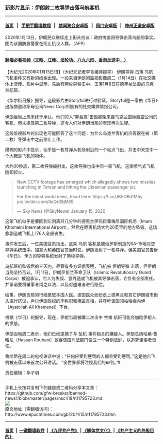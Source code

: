 ### 新影片显示：伊朗射二枚导弹击落乌航客机
------------------------

#### [首页](https://github.com/gfw-breaker/banned-news1/blob/master/README.md) &nbsp;&nbsp;|&nbsp;&nbsp; [手把手翻墙教程](https://github.com/gfw-breaker/guides/wiki) &nbsp;&nbsp;|&nbsp;&nbsp; [禁闻聚合安卓版](https://github.com/gfw-breaker/bn-android) &nbsp;&nbsp;|&nbsp;&nbsp; [网门安卓版](https://github.com/oGate2/oGate) &nbsp;&nbsp;|&nbsp;&nbsp; [神州正道安卓版](https://github.com/SzzdOgate/update) 



<div><img alt="" class="aligncenter wp-post-image" src="http://i.epochtimes.com/assets/uploads/2020/01/000_1NO30Y-2-600x400.jpg"/>
<div class="red16 caption">
 2020年1月13日，伊朗民众继续走上街头抗议：政府掩盖用导弹击落乌航的事实。图为该国防暴警察在阻止抗议人群。（AFP）
</div>
</div><hr/>

#### [翻墙必看视频（文昭、江峰、法轮功、八九六四、香港反送中...）](http://167.172.214.107/home.html)

<div><p>
 【大纪元2020年01月15日讯】（大纪元记者李言编译报导）
 <ok href="http://www.epochtimes.com/gb/tag/%E4%BC%8A%E6%9C%97%E5%AF%BC%E5%BC%B9.html">
  伊朗导弹
 </ok>
 击落
 <ok href="http://www.epochtimes.com/gb/tag/%E4%B9%8C%E8%88%AA.html">
  乌航
 </ok>
 飞机事件又有新的线索出现。一段来自伊朗的监视影像周二（1月14日）在社交媒体上流传。影片中显示，先后有两枚导弹击中、击落1月8日在德黑兰坠毁的乌克兰航班。
</p>
<p>
 《华尔街日报》报导，这段影片由Storyful进行过验证。Storyful是一家由《华日》出版商道琼斯母公司News Corp所拥有的社交媒体情报公司。
</p>
<p>
 伊朗当局上周末终于承认，他们的人“非蓄意”击毁那架来自乌克兰国际航空公司的客机，但未提及第二枚导弹，这令人们对伊朗当局的表现再次生疑。
</p>
<p>
 这段监视影片的出现也可能回答了这个问题：为什么乌克兰客机的应答器在被（第二枚）导弹击中之前停止工作。
</p>
<p>
 模糊的影片中显示，似乎是一枚导弹从机场附近的一个站点飞出，并击中天空中一个大概是飞机的物体。
</p>
<p>
 大约30秒后，第二枚导弹被射出，这枚导弹也击中同一架飞机，这架喷气式飞机随即起火。
</p>
<p>
</p>
<p>
</p>
<blockquote class="twitter-tweet">
 <p dir="ltr" lang="en">
  New CCTV footage has emerged which allegedly shows two missiles launching in Tehran and hitting the Ukrainian passenger jet.
 </p>
 <p>
  For the latest world news, head here:
  <ok href="https://t.co/JKFDBd1M5y">
   https://t.co/JKFDBd1M5y
  </ok>
  <ok href="https://t.co/0eQr08jM55">
   pic.twitter.com/0eQr08jM55
  </ok>
 </p>
 <p>
  — Sky News (@SkyNews)
  <ok href="https://twitter.com/SkyNews/status/1217455153256783874?ref_src=twsrc%5Etfw">
   January 15, 2020
  </ok>
 </p>
</blockquote>
<p>
 <p>
  这架飞机似乎是要回到它刚离开几分钟的德黑兰伊玛目霍梅尼国际机场（Imam Khomeini International Airport），然后在距离机场大约20英里的地方坠毁。这场悲剧造成飞机上176人全部丧生。
 </p>
 <p>
  事件发生后，一位美国官员指出，这架
  <ok href="http://www.epochtimes.com/gb/tag/%E4%B9%8C%E8%88%AA.html">
   乌航
  </ok>
  客机是被俄罗斯制造的SA-15地对空导弹系统击中。加拿大和英国官员当时说，伊朗发射了一枚导弹。但美国官员告诉《华日》，伊方的导弹系统发射了两枚导弹。
 </p>
 <p>
  乌航班机坠毁后的三天内，尽管有多方证据表明，飞机被
  <ok href="http://www.epochtimes.com/gb/tag/%E4%BC%8A%E6%9C%97%E5%AF%BC%E5%BC%B9.html">
   伊朗导弹
  </ok>
  击落，但伊朗当局坚持否认。1月11日，伊朗伊斯兰革命卫队（Islamic Revolutionary Guard Corps）被迫承认，它人为失误、意外造成飞机被其导弹击落，它负有全部责任。并承诺要将肇事者绳之以法，以及对遇难者进行赔偿。
 </p>
 <p>
  结果，伊朗当局的行经惹怒本国人民。该国民众纷纷走上德黑兰和其它伊朗城市街头进行抗议，声讨伊朗政权的不称职和掩盖真相，并呼吁该国领袖哈梅内伊（Ayatollah Ali Khamenei）下台。
 </p>
 <p>
  根据《华日》的报导，现在，伊朗当局被曝二次击中
  <ok href="http://www.epochtimes.com/gb/tag/%E7%A9%BA%E9%9A%BE.html">
   空难
  </ok>
  航班可能会加剧伊朗人的愤怒。
 </p>
 <p>
  伊朗当局周二表示，他们已经逮捕了与
  <ok href="http://www.epochtimes.com/gb/tag/%E5%9D%A0%E6%9C%BA.html">
   坠机
  </ok>
  事件相关的嫌疑人。伊朗总统哈桑·鲁哈尼（Hassan Rouhani）敦促该国司法部门设立一个特别法庭，以追究肇事者责任。
 </p>
 <p>
  鲁哈尼在周二的电视讲话中说：“任何应受到惩罚的人都会受到惩罚。”这是他自飞机被击落以来首次公开讲话。 “全世界都将注视我们的审判。”#
 </p>
 <p>
  责任编辑：华子明
 </p>
</p></div>
<hr/>
手机上长按并复制下列链接或二维码分享本文章：<br/>
https://github.com/gfw-breaker/banned-news1/blob/master/pages/nsc418/n11795723.md <br/>
<a href='https://github.com/gfw-breaker/banned-news1/blob/master/pages/nsc418/n11795723.md'><img src='https://github.com/gfw-breaker/banned-news1/blob/master/pages/nsc418/n11795723.md.png'/></a> <br/>
原文地址（需翻墙访问）：http://www.epochtimes.com/gb/20/1/15/n11795723.htm


------------------------
#### [首页](https://github.com/gfw-breaker/banned-news1/blob/master/README.md) &nbsp;|&nbsp; [一键翻墙软件](https://github.com/gfw-breaker/nogfw/blob/master/README.md) &nbsp;| [《九评共产党》](https://github.com/gfw-breaker/9ping.md/blob/master/README.md#九评之一评共产党是什么) | [《解体党文化》](https://github.com/gfw-breaker/jtdwh.md/blob/master/README.md) | [《共产主义的终极目的》](https://github.com/gfw-breaker/gczydzjmd.md/blob/master/README.md)


<img src='http://gfw-breaker.win/banned-news/pages/nsc418/n11795723.md' width='0px' height='0px'/>
